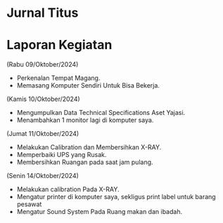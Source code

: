 <!DOCTYPE html>
<html>
<head>
    <h1>Jurnal Titus</h1>
</head>
<body>
    <h1>Laporan Kegiatan</h1>

   (Rabu 09/Oktober/2024)
* Perkenalan Tempat Magang.
* Memasang Komputer Sendiri Untuk Bisa Bekerja.

(Kamis 10/Oktober/2024)
* Mengumpulkan Data Technical Specifications Aset Yajasi.
* Menambahkan 1 monitor lagi di komputer saya.

(Jumat 11/Oktober/2024)
* Melakukan Calibration dan Membersihkan X-RAY.
* Memperbaiki UPS yang Rusak.
* Membersihkan Ruangan pada saat jam pulang.

(Senin 14/Oktober/2024)
* Melakukan calibration Pada X-RAY.
* Mengatur printer di komputer saya, sekligus print label untuk barang pesawat
* Mengatur Sound System Pada Ruang makan dan ibadah.

</body>
</html>
